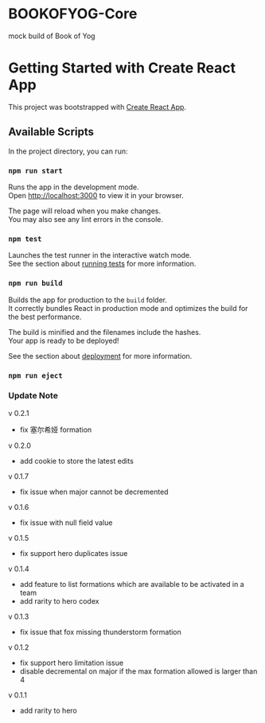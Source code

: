 # BOOKOFYOG-Core

mock build of Book of Yog

# Getting Started with Create React App

This project was bootstrapped with [Create React App](https://github.com/facebook/create-react-app).

## Available Scripts

In the project directory, you can run:

### `npm run start`

Runs the app in the development mode.\
Open [http://localhost:3000](http://localhost:3000) to view it in your browser.

The page will reload when you make changes.\
You may also see any lint errors in the console.

### `npm test`

Launches the test runner in the interactive watch mode.\
See the section about [running tests](https://facebook.github.io/create-react-app/docs/running-tests) for more information.

### `npm run build`

Builds the app for production to the `build` folder.\
It correctly bundles React in production mode and optimizes the build for the best performance.

The build is minified and the filenames include the hashes.\
Your app is ready to be deployed!

See the section about [deployment](https://facebook.github.io/create-react-app/docs/deployment) for more information.

### `npm run eject`

### Update Note

v 0.2.1

- fix 塞尔希娅 formation

v 0.2.0

- add cookie to store the latest edits

v 0.1.7

- fix issue when major cannot be decremented

v 0.1.6

- fix issue with null field value

v 0.1.5

- fix support hero duplicates issue

v 0.1.4

- add feature to list formations which are available to be activated in a team
- add rarity to hero codex

v 0.1.3

- fix issue that fox missing thunderstorm formation

v 0.1.2

- fix support hero limitation issue
- disable decremental on major if the max formation allowed is larger than 4

v 0.1.1

- add rarity to hero
